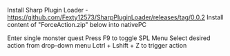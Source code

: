 Install Sharp Plugin Loader - https://github.com/Fexty12573/SharpPluginLoader/releases/tag/0.0.2
Install content of "ForceAction.zip" below into nativePC

Enter single monster quest
Press F9 to toggle SPL Menu
Select desired action from drop-down menu
Lctrl + Lshift + Z to trigger action
